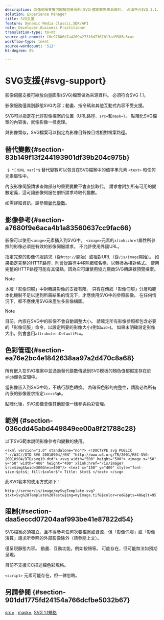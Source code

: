 ```yaml
---
description: 影像伺服支援可縮放向量圖形(SVG)檔案做為來源資料。 必須符合SVG 1.1。
solution: Experience Manager
title: SVG支援
feature: Dynamic Media Classic,SDK/API
role: Developer,Business Practitioner
translation-type: tm+mt
source-git-commit: f6c97606d7a4209427316d7367013ad9585a5cae
workflow-type: tm+mt
source-wordcount: '512'
ht-degree: 0%

---
```



# SVG支援{#svg-support}

影像伺服支援可縮放向量圖形(SVG)檔案做為來源資料。 必須符合SVG 1.1。

影像服務僅識別靜態SVG內容；動畫、指令碼和其他互動式內容不受支援。

SVG可以指定在允許影像檔案的位置（URL路徑、`src=`和`mask=`）。 點陣化SVG檔案的內容後，就像影像一樣處理。

與影像類似，SVG檔案可以指定為影像目錄條目或相對檔案路徑。

## 替代變數{#section-83b149f13f244193901df39b204c975b}

` $ *[!DNL var]*$` 替代變數可以包含在SVG檔案中的值字串元素 `<text>` 和任何元素屬性中。

內嵌影像伺服請求查詢部分的重要變數不會直接取代。 請求會附加所有可用的變數定義，這可讓影像伺服在剖析請求時取代變數。

如需詳細資訊，請參閱[替代變數](../../../../../is-api/http-ref/image-serving-api-ref/c-http-protocol-reference/c-syntax-and-features/r-is-http-substitution-variables.md#reference-90dc01aba44940e4acdd0c6476e7aa5a)。

## 影像參考{#section-a7680f9e6aca4b1a83560637cc9fac66}

影像可以使用`<image>`元素插入到SVG中。 `<image>`元素的`xlink::href`屬性所參照的影像必須是有效的影像伺服請求。 不允許使用外國URL。

指定完整的影像伺服請求（從`http://`開始）或相對URL（從`/is/image`開始）。 如果指定完整的HTTP路徑，則會從路徑中移除網域名稱，以轉換為相對格式。 使用完整的HTTP路徑可能有其優點，因為它可讓使用協力廠商SVG轉譯器預覽檔案。

>[!NOTE]
>
>本版「影像伺服」中對轉譯影像的支援有限。 只有在傳統「影像伺服」分層和範本化機制不足以達到所需結果的情況下，才應使用SVG中的參照影像。 在任何情況下，都不應使用SVG來產生多影像構圖。

>[!NOTE]
>
>目前，內嵌在SVG中的影像不會自動調整大小。 請確定所有影像參照都包含必要的「影像伺服」命令，以設定所要的影像大小(例如`wid=`)。 如果未明確設定影像大小，則會套用`attribute::DefaultPix`。

## 色彩管理{#section-ea76e2bc4e1842638aa97a2d470c8a68}

所有嵌入在SVG檔案中並通過替代變數傳遞到SVG模板的顏色值都假定存在於`sRgb`顏色空間中。

當影像嵌入到SVG中時，不執行顏色轉換。 為確保色彩的完整性，請務必為所有內嵌的影像要求指定`icc=sRgb`。

點陣化後，SVG影像會像其他影像一樣參與色彩管理。

## 範例 {#section-036cdd45abd449849ee00a8f21788c28}

以下SVG範本說明影像參考和變數的使用。

`<?xml version="1.0" standalone="no"?> <!DOCTYPE svg PUBLIC "-//W3C//DTD SVG 20010904//EN" "http://www.w3.org/TR/2001/REC-SVG-20010904/DTD/svg10.dtd"> <svg width="500" height="500"> <image x="50" y="50" width="400" height="400" xlink:href="/is/image?src=$img$&wid=300&hei=400"/> <text x="150" y="400" style="font-size:$pts$; fill:$color$"> Title: $txt$ </text> </svg>`

此SVG範本的使用方式如下：

`http://server/is/image/mySvgTemplate.svg?$txt=Svg%20Template%20Test&$img=myImage.tif&$color=red&$pts=40&qlt=95`

## 限制{#section-daa5eccd07204aaf993be41e87822d54}

SVG檔案必須獨立，且不得參考任何次要檔案或資源，但「影像伺服」或「影像演算」請求所參照的外部影像除外（請參閱上文）。

僅呈現靜態內容。 動畫、互動功能，例如按鈕等。 可能存在，但可能無法如預期呈現。

目前不支援ICC描述檔色彩規格。

`<script>` 元素可能存在，但一律忽略。

## 另請參閱 {#section-901dd1775fd24154a766dcfbe5032b67}

[src=](../../../../../is-api/http-ref/image-serving-api-ref/c-http-protocol-reference/c-command-reference/r-src.md#reference-f6506637778c4c69bf106a7924a91ab1) , [mask=](../../../../../is-api/http-ref/image-serving-api-ref/c-http-protocol-reference/c-command-reference/r-mask.md#reference-922254e027404fb890b850e2723ee06e), [SVG 1.1規格](http://www.w3.org/TR/SVG11/)
